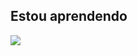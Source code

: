 ## Estou aprendendo

  <img src="https://cdn.jsdelivr.net/gh/devicons/devicon@latest/icons/threedsmax/threedsmax-original.svg" />
